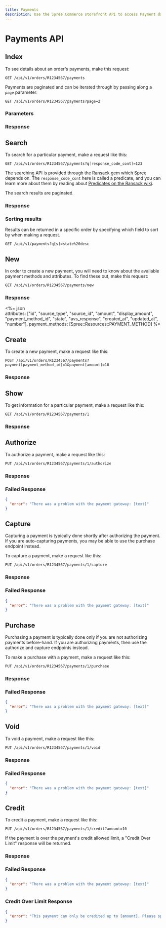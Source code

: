 ```yaml
---
title: Payments
description: Use the Spree Commerce storefront API to access Payment data.
---
```


# Payments API

## Index

To see details about an order's payments, make this request:

    GET /api/v1/orders/R1234567/payments

Payments are paginated and can be iterated through by passing along a `page` parameter:

    GET /api/v1/orders/R1234567/payments?page=2

### Parameters

<params params='[
  {
    "name": "page",
    "description": "The page number of payments to display."
  }, {
    "name": "per_page",
    "description": "The number of payments to return per page"
  }
]'></params>

### Response

<status code="200"></status>
<json sample="payments"></json>

## Search

To search for a particular payment, make a request like this:

    GET /api/v1/orders/R1234567/payments?q[response_code_cont]=123

The searching API is provided through the Ransack gem which Spree depends on. The `response_code_cont` here is called a predicate, and you can learn more about them by reading about [Predicates on the Ransack wiki](https://github.com/ernie/ransack/wiki/Basic-Searching).

The search results are paginated.

### Response

<status code="200"></status>
<json sample="payments"></json>

### Sorting results

Results can be returned in a specific order by specifying which field to sort by when making a request.

    GET /api/v1/payments?q[s]=state%20desc

## New

In order to create a new payment, you will need to know about the available payment methods and attributes. To find these out, make this request:

    GET /api/v1/orders/R1234567/payments/new

### Response

<status code="200"></status>
<%= json \
  attributes:
  ["id", "source_type", "source_id", "amount",
   "display_amount", "payment_method_id", "state", "avs_response",
   "created_at", "updated_at", "number"],
  payment_methods: [Spree::Resources::PAYMENT_METHOD] %>

## Create

To create a new payment, make a request like this:

    POST /api/v1/orders/R1234567/payments?payment[payment_method_id]=1&payment[amount]=10

### Response

<status code="201"></status>
<json sample="payment"></json>

## Show

To get information for a particular payment, make a request like this:

    GET /api/v1/orders/R1234567/payments/1

### Response

<status code="200"></status>
<json sample="payment"></json>

## Authorize

To authorize a payment, make a request like this:

    PUT /api/v1/orders/R1234567/payments/1/authorize

### Response

<status code="200"></status>
<json sample="payment"></json>

### Failed Response

<status code="422"></status>
```json
{
  "error": "There was a problem with the payment gateway: [text]"
}
```

## Capture

<alert kind="warning">
  Capturing a payment is typically done shortly after authorizing the payment. If you are auto-capturing payments, you may be able to use the purchase endpoint instead.
</alert>

To capture a payment, make a request like this:

    PUT /api/v1/orders/R1234567/payments/1/capture

### Response

<status code="200"></status>
<json sample="payment"></json>

### Failed Response

<status code="422"></status>
```json
{
  "error": "There was a problem with the payment gateway: [text]"
}
```

## Purchase

<alert kind="warning">
  Purchasing a payment is typically done only if you are not authorizing payments before-hand. If you are authorizing payments, then use the authorize and capture endpoints instead.
</alert>

To make a purchase with a payment, make a request like this:

    PUT /api/v1/orders/R1234567/payments/1/purchase

### Response

<status code="200"></status>
<json sample="payment"></json>

### Failed Response

<status code="422"></status>
```json
{
  "error": "There was a problem with the payment gateway: [text]"
}
```

## Void

To void a payment, make a request like this:

    PUT /api/v1/orders/R1234567/payments/1/void

### Response

<status code="200"></status>
<json sample="payment"></json>

### Failed Response

<status code="422"></status>
```json
{
  "error": "There was a problem with the payment gateway: [text]"
}
```

## Credit

To credit a payment, make a request like this:

    PUT /api/v1/orders/R1234567/payments/1/credit?amount=10

If the payment is over the payment's credit allowed limit, a "Credit Over Limit" response will be returned.

### Response

<status code="200"></status>
<json sample="payment"></json>

### Failed Response

<status code="422"></status>
```json
{
  "error": "There was a problem with the payment gateway: [text]"
}
```

### Credit Over Limit Response

<status code="422"></status>
```json
{
  "error": "This payment can only be credited up to [amount]. Please specify an amount less than or equal to this number."
}
```
